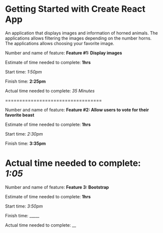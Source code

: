 # Getting Started with Create React App

An application that displays images and information of horned animals.
The applications allows filtering the images depending on the number horns.
The applications allows choosing your favorite image.

Number and name of feature:
__Feature #1: Display images__

Estimate of time needed to complete: __1hrs__

Start time: _1:50pm_

Finish time: __2:25pm__

Actual time needed to complete: _35 Minutes_

==================================

Number and name of feature:
__Feature #2: Allow users to vote for their favorite beast__

Estimate of time needed to complete: __1hrs__

Start time: _2:30pm_

Finish time: __3:35pm__

Actual time needed to complete: _1:05_
=====================================
Number and name of feature:
__Feature 3: Bootstrap__

Estimate of time needed to complete: __1hrs__

Start time: _3:50pm_

Finish time: _____

Actual time needed to complete: __